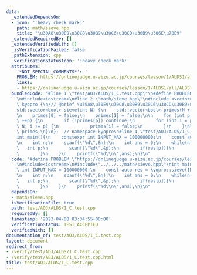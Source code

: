 ```yaml
---
data:
  _extendedDependsOn:
  - icon: ':heavy_check_mark:'
    path: math/sieve.hpp
    title: "\u30A8\u30E9\u30C8\u30B9\u30C6\u30CD\u30B9\u306E\u7BE9"
  _extendedRequiredBy: []
  _extendedVerifiedWith: []
  _isVerificationFailed: false
  _pathExtension: cpp
  _verificationStatusIcon: ':heavy_check_mark:'
  attributes:
    '*NOT_SPECIAL_COMMENTS*': ''
    PROBLEM: https://onlinejudge.u-aizu.ac.jp/courses/lesson/1/ALDS1/all/ALDS1_1_C
    links:
    - https://onlinejudge.u-aizu.ac.jp/courses/lesson/1/ALDS1/all/ALDS1_1_C
  bundledCode: "#line 1 \"test/AOJ/ALDS/1_C.test.cpp\"\n#define PROBLEM \"https://onlinejudge.u-aizu.ac.jp/courses/lesson/1/ALDS1/all/ALDS1_1_C\"\
    \n#include<iostream>\n#line 2 \"math/sieve.hpp\"\n#include <vector>\nnamespace\
    \ kyopro {\n/// @brief \u30A8\u30E9\u30C8\u30B9\u30C6\u30CD\u30B9\u306E\u7BE9\n\
    std::vector<bool> sieve(int N) {\n    std::vector<bool> primes(N + 1, true);\n\
    \n    primes[0] = false;\n    primes[1] = false;\n\n    for (int p = 2; p <= N;\
    \ ++p) {\n        if (!primes[p]) continue;\n        for (int i = p * 2; i <=\
    \ N; i += p) {\n            primes[i] = false;\n        }\n    }\n\n    return\
    \ primes;\n}\n};  // namespace kyopro\n#line 4 \"test/AOJ/ALDS/1_C.test.cpp\"\n\
    int main(){\n    constexpr int INPUT_MAX = 100000000;\n    const auto res = kyopro::sieve(INPUT_MAX);\n\
    \n    int n;\n    scanf(\"%d\",&n);\n    int ans = 0;\n    while(n--){\n     \
    \   int p;\n        scanf(\"%d\",&p);\n        if(res[p]){\n            ans++;\n\
    \        }\n    }\n    printf(\"%d\\n\",ans);\n}\n"
  code: "#define PROBLEM \"https://onlinejudge.u-aizu.ac.jp/courses/lesson/1/ALDS1/all/ALDS1_1_C\"\
    \n#include<iostream>\n#include\"../../../math/sieve.hpp\"\nint main(){\n    constexpr\
    \ int INPUT_MAX = 100000000;\n    const auto res = kyopro::sieve(INPUT_MAX);\n\
    \n    int n;\n    scanf(\"%d\",&n);\n    int ans = 0;\n    while(n--){\n     \
    \   int p;\n        scanf(\"%d\",&p);\n        if(res[p]){\n            ans++;\n\
    \        }\n    }\n    printf(\"%d\\n\",ans);\n}\n"
  dependsOn:
  - math/sieve.hpp
  isVerificationFile: true
  path: test/AOJ/ALDS/1_C.test.cpp
  requiredBy: []
  timestamp: '2023-04-08 03:34:55+00:00'
  verificationStatus: TEST_ACCEPTED
  verifiedWith: []
documentation_of: test/AOJ/ALDS/1_C.test.cpp
layout: document
redirect_from:
- /verify/test/AOJ/ALDS/1_C.test.cpp
- /verify/test/AOJ/ALDS/1_C.test.cpp.html
title: test/AOJ/ALDS/1_C.test.cpp
---
```

